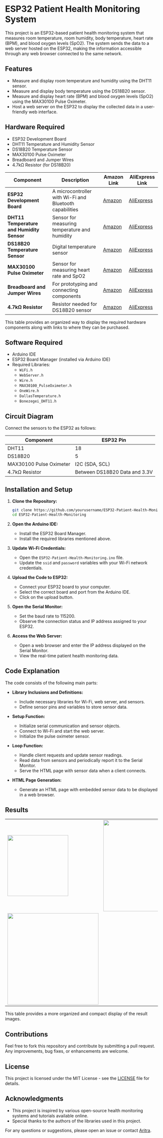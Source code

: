 # ESP32 Patient Health Monitoring System

This project is an ESP32-based patient health monitoring system that measures room temperature, room humidity, body temperature, heart rate (BPM), and blood oxygen levels (SpO2). The system sends the data to a web server hosted on the ESP32, making the information accessible through any web browser connected to the same network.

## Features
- Measure and display room temperature and humidity using the DHT11 sensor.
- Measure and display body temperature using the DS18B20 sensor.
- Measure and display heart rate (BPM) and blood oxygen levels (SpO2) using the MAX30100 Pulse Oximeter.
- Host a web server on the ESP32 to display the collected data in a user-friendly web interface.

## Hardware Required
- ESP32 Development Board
- DHT11 Temperature and Humidity Sensor
- DS18B20 Temperature Sensor
- MAX30100 Pulse Oximeter
- Breadboard and Jumper Wires
- 4.7kΩ Resistor (for DS18B20)


| Component                | Description                                      | Amazon Link                                               | AliExpress Link                                          |
|--------------------------|--------------------------------------------------|-----------------------------------------------------------|----------------------------------------------------------|
| **ESP32 Development Board** | A microcontroller with Wi-Fi and Bluetooth capabilities | [Amazon](https://www.amazon.com/s?k=ESP32+Development+Board) | [AliExpress](https://www.aliexpress.com/wholesale?SearchText=ESP32+Development+Board) |
| **DHT11 Temperature and Humidity Sensor** | Sensor for measuring temperature and humidity | [Amazon](https://www.amazon.com/s?k=DHT11+Temperature+and+Humidity+Sensor) | [AliExpress](https://www.aliexpress.com/wholesale?SearchText=DHT11+Temperature+and+Humidity+Sensor) |
| **DS18B20 Temperature Sensor** | Digital temperature sensor | [Amazon](https://www.amazon.com/s?k=DS18B20+Temperature+Sensor) | [AliExpress](https://www.aliexpress.com/wholesale?SearchText=DS18B20+Temperature+Sensor) |
| **MAX30100 Pulse Oximeter** | Sensor for measuring heart rate and SpO2 | [Amazon](https://www.amazon.com/s?k=MAX30100+Pulse+Oximeter) | [AliExpress](https://www.aliexpress.com/wholesale?SearchText=MAX30100+Pulse+Oximeter) |
| **Breadboard and Jumper Wires** | For prototyping and connecting components | [Amazon](https://www.amazon.com/s?k=Breadboard+and+Jumper+Wires) | [AliExpress](https://www.aliexpress.com/wholesale?SearchText=Breadboard+and+Jumper+Wires) |
| **4.7kΩ Resistor**       | Resistor needed for DS18B20 sensor | [Amazon](https://www.amazon.com/s?k=4.7kΩ+Resistor) | [AliExpress](https://www.aliexpress.com/wholesale?SearchText=4.7kΩ+Resistor) |

This table provides an organized way to display the required hardware components along with links to where they can be purchased.

## Software Required
- Arduino IDE
- ESP32 Board Manager (installed via Arduino IDE)
- Required Libraries:
  - `WiFi.h`
  - `WebServer.h`
  - `Wire.h`
  - `MAX30100_PulseOximeter.h`
  - `OneWire.h`
  - `DallasTemperature.h`
  - `Bonezegei_DHT11.h`

## Circuit Diagram
Connect the sensors to the ESP32 as follows:

| Component            | ESP32 Pin      |
|----------------------|----------------|
| DHT11                | 18             |
| DS18B20              | 5              |
| MAX30100 Pulse Oximeter | I2C (SDA, SCL)|
| 4.7kΩ Resistor       | Between DS18B20 Data and 3.3V |

## Installation and Setup

1. **Clone the Repository:**
   ```sh
   git clone https://github.com/yourusername/ESP32-Patient-Health-Monitoring.git
   cd ESP32-Patient-Health-Monitoring
   ```

2. **Open the Arduino IDE:**
   - Install the ESP32 Board Manager.
   - Install the required libraries mentioned above.

3. **Update Wi-Fi Credentials:**
   - Open the `ESP32-Patient-Health-Monitoring.ino` file.
   - Update the `ssid` and `password` variables with your Wi-Fi network credentials.

4. **Upload the Code to ESP32:**
   - Connect your ESP32 board to your computer.
   - Select the correct board and port from the Arduino IDE.
   - Click on the upload button.

5. **Open the Serial Monitor:**
   - Set the baud rate to 115200.
   - Observe the connection status and IP address assigned to your ESP32.

6. **Access the Web Server:**
   - Open a web browser and enter the IP address displayed on the Serial Monitor.
   - View the real-time patient health monitoring data.

## Code Explanation

The code consists of the following main parts:

- **Library Inclusions and Definitions:**
  - Include necessary libraries for Wi-Fi, web server, and sensors.
  - Define sensor pins and variables to store sensor data.

- **Setup Function:**
  - Initialize serial communication and sensor objects.
  - Connect to Wi-Fi and start the web server.
  - Initialize the pulse oximeter sensor.

- **Loop Function:**
  - Handle client requests and update sensor readings.
  - Read data from sensors and periodically report it to the Serial Monitor.
  - Serve the HTML page with sensor data when a client connects.

- **HTML Page Generation:**
  - Generate an HTML page with embedded sensor data to be displayed in a web browser.
 



## Results

| | |
|--------------------------|--------------------------|
| <img src="https://github.com/user-attachments/assets/1b4ed722-50cd-4f80-826d-e840199dad8b" width="200"> | <img src="https://github.com/user-attachments/assets/6a29e3c7-420b-45a2-9299-045a0f804801" width="300"> |
| <img src="https://github.com/user-attachments/assets/cf5d8a5e-5b88-450e-868a-dd6e73887ad8" width="300"> |

This table provides a more organized and compact display of the result images.




## Contributions

Feel free to fork this repository and contribute by submitting a pull request. Any improvements, bug fixes, or enhancements are welcome.

## License

This project is licensed under the MIT License - see the [LICENSE](LICENSE) file for details.

## Acknowledgments

- This project is inspired by various open-source health monitoring systems and tutorials available online.
- Special thanks to the authors of the libraries used in this project.


For any questions or suggestions, please open an issue or contact [Aritra](https://github.com/TheCleverIdiott).


